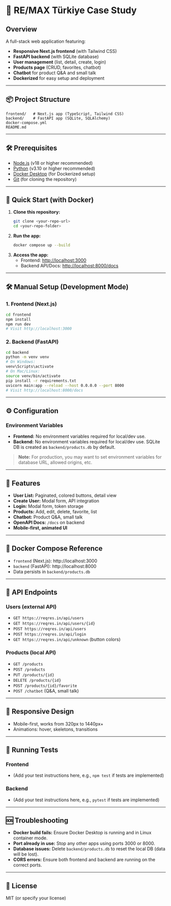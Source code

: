 # 🧾 RE/MAX Türkiye Case Study

## Overview
A full-stack web application featuring:
- **Responsive Next.js frontend** (with Tailwind CSS)
- **FastAPI backend** (with SQLite database)
- **User management** (list, detail, create, login)
- **Products page** (CRUD, favorites, chatbot)
- **Chatbot** for product Q&A and small talk
- **Dockerized** for easy setup and deployment

---

## 📦 Project Structure
```
frontend/   # Next.js app (TypeScript, Tailwind CSS)
backend/    # FastAPI app (SQLite, SQLAlchemy)
docker-compose.yml
README.md
```

---

## 🛠 Prerequisites
- [Node.js](https://nodejs.org/) (v18 or higher recommended)
- [Python](https://www.python.org/) (v3.10 or higher recommended)
- [Docker Desktop](https://www.docker.com/products/docker-desktop) (for Dockerized setup)
- [Git](https://git-scm.com/) (for cloning the repository)

---

## 🚀 Quick Start (with Docker)

1. **Clone this repository:**
   ```sh
   git clone <your-repo-url>
   cd <your-repo-folder>
   ```
2. **Run the app:**
   ```sh
   docker compose up --build
   ```
3. **Access the app:**
   - Frontend: [http://localhost:3000](http://localhost:3000)
   - Backend API/Docs: [http://localhost:8000/docs](http://localhost:8000/docs)

---

## 🛠 Manual Setup (Development Mode)

### 1. Frontend (Next.js)
```sh
cd frontend
npm install
npm run dev
# Visit http://localhost:3000
```

### 2. Backend (FastAPI)
```sh
cd backend
python -m venv venv
# On Windows:
venv\Scripts\activate
# On Mac/Linux:
source venv/bin/activate
pip install -r requirements.txt
uvicorn main:app --reload --host 0.0.0.0 --port 8000
# Visit http://localhost:8000/docs
```

---

## ⚙️ Configuration

### Environment Variables
- **Frontend:** No environment variables required for local/dev use.
- **Backend:** No environment variables required for local/dev use. SQLite DB is created as `backend/products.db` by default.

> **Note:** For production, you may want to set environment variables for database URL, allowed origins, etc.

---

## 🧩 Features
- **User List:** Paginated, colored buttons, detail view
- **Create User:** Modal form, API integration
- **Login:** Modal form, token storage
- **Products:** Add, edit, delete, favorite, list
- **Chatbot:** Product Q&A, small talk
- **OpenAPI Docs:** `/docs` on backend
- **Mobile-first, animated UI**

---

## 🐳 Docker Compose Reference
- `frontend` (Next.js): http://localhost:3000
- `backend` (FastAPI): http://localhost:8000
- Data persists in `backend/products.db`

---

## 📄 API Endpoints
### Users (external API)
- `GET https://reqres.in/api/users`
- `GET https://reqres.in/api/users/{id}`
- `POST https://reqres.in/api/users`
- `POST https://reqres.in/api/login`
- `GET https://reqres.in/api/unknown` (button colors)

### Products (local API)
- `GET /products`
- `POST /products`
- `PUT /products/{id}`
- `DELETE /products/{id}`
- `POST /products/{id}/favorite`
- `POST /chatbot` (Q&A, small talk)

---

## 📱 Responsive Design
- Mobile-first, works from 320px to 1440px+
- Animations: hover, skeletons, transitions

---

## 🧪 Running Tests

### Frontend
- (Add your test instructions here, e.g., `npm test` if tests are implemented)

### Backend
- (Add your test instructions here, e.g., `pytest` if tests are implemented)

---

## 🆘 Troubleshooting
- **Docker build fails:** Ensure Docker Desktop is running and in Linux container mode.
- **Port already in use:** Stop any other apps using ports 3000 or 8000.
- **Database issues:** Delete `backend/products.db` to reset the local DB (data will be lost).
- **CORS errors:** Ensure both frontend and backend are running on the correct ports.

---

## 📝 License
MIT (or specify your license) 